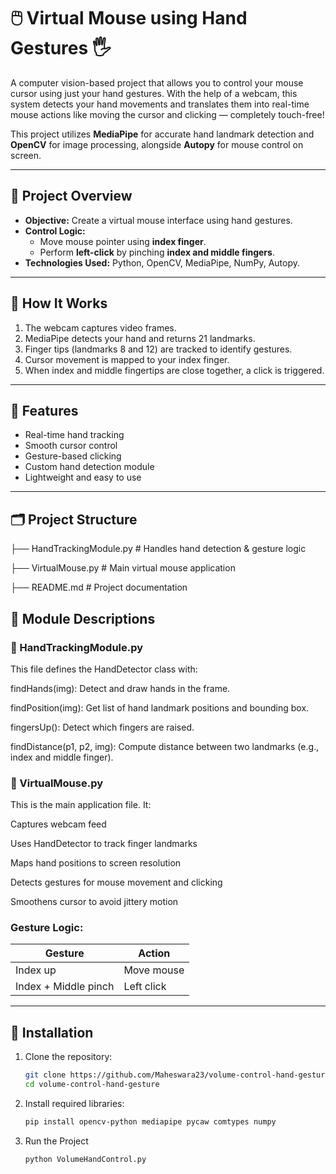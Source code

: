 # 🖱️ Virtual Mouse using Hand Gestures 🖐️

A computer vision-based project that allows you to control your mouse cursor using just your hand gestures. With the help of a webcam, this system detects your hand movements and translates them into real-time mouse actions like moving the cursor and clicking — completely touch-free!

This project utilizes **MediaPipe** for accurate hand landmark detection and **OpenCV** for image processing, alongside **Autopy** for mouse control on screen.

---

## 📌 Project Overview

- **Objective:** Create a virtual mouse interface using hand gestures.
- **Control Logic:**
  - Move mouse pointer using **index finger**.
  - Perform **left-click** by pinching **index and middle fingers**.
- **Technologies Used:** Python, OpenCV, MediaPipe, NumPy, Autopy.

---

## 🧠 How It Works

1. The webcam captures video frames.
2. MediaPipe detects your hand and returns 21 landmarks.
3. Finger tips (landmarks 8 and 12) are tracked to identify gestures.
4. Cursor movement is mapped to your index finger.
5. When index and middle fingertips are close together, a click is triggered.

---

## 🧾 Features

- Real-time hand tracking
- Smooth cursor control
- Gesture-based clicking
- Custom hand detection module
- Lightweight and easy to use

---

## 🗂️ Project Structure

├── HandTrackingModule.py # Handles hand detection & gesture logic

├── VirtualMouse.py # Main virtual mouse application

├── README.md # Project documentation

## 🧩 Module Descriptions
### 🔹 HandTrackingModule.py

This file defines the HandDetector class with:

findHands(img): Detect and draw hands in the frame.

findPosition(img): Get list of hand landmark positions and bounding box.

fingersUp(): Detect which fingers are raised.

findDistance(p1, p2, img): Compute distance between two landmarks (e.g., index and middle finger).

### 🔹 VirtualMouse.py

This is the main application file. It:

Captures webcam feed

Uses HandDetector to track finger landmarks

Maps hand positions to screen resolution

Detects gestures for mouse movement and clicking

Smoothens cursor to avoid jittery motion

### Gesture Logic:
| Gesture              | Action     |
| -------------------- | ---------- |
| Index up             | Move mouse |
| Index + Middle pinch | Left click |


---

## 🧰 Installation

1. Clone the repository:
   ```bash
   git clone https://github.com/Maheswara23/volume-control-hand-gesture.git
   cd volume-control-hand-gesture

2. Install   required libraries:
   ```bash
   pip install opencv-python mediapipe pycaw comtypes numpy

3. Run the Project
   ```bash
   python VolumeHandControl.py
